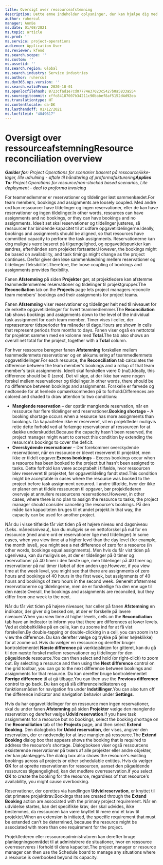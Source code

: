 ```yaml
---
title: Oversigt over ressourceafstemning
description: Dette emne indeholder oplysninger, der kan hjælpe dig med at sikre, at ressourcereservationer og tildelinger for projekter stemmer overens.
author: ruhercul
manager: AnnBe
ms.date: 01/08/2021
ms.topic: article
ms.prod: ''
ms.service: project-operations
audience: Application User
ms.reviewer: kfend
ms.search.scope: ''
ms.custom: ''
ms.assetid: ''
ms.search.region: Global
ms.search.industry: Service industries
ms.author: ruhercul
ms.dyn365.ops.version: ''
ms.search.validFrom: 2020-10-01
ms.openlocfilehash: 8723cfad1e7cd07774e37023c5427b0a5833a554
ms.sourcegitcommit: cffc84187007b34211c90babef8af5152d4d92ea
ms.translationtype: HT
ms.contentlocale: da-DK
ms.lasthandoff: 01/12/2021
ms.locfileid: "4849617"
---
```

# <a name="resource-reconciliation-overview"></a><span data-ttu-id="98fbd-103">Oversigt over ressourceafstemning</span><span class="sxs-lookup"><span data-stu-id="98fbd-103">Resource reconciliation overview</span></span>

<span data-ttu-id="98fbd-104">_**Gælder for:** Project Operations for scenarier baseret på ressource/ikke-lager, lille udrulning - aftale til håndtering af proformafakturering_</span><span class="sxs-lookup"><span data-stu-id="98fbd-104">_**Applies To:** Project Operations for resource/non-stocked based scenarios, Lite deployment - deal to proforma invoicing_</span></span>

<span data-ttu-id="98fbd-105">For teammedlemmer er reservationer og tildelinger løst sammenkædet.</span><span class="sxs-lookup"><span data-stu-id="98fbd-105">For team members, bookings and assignments are loosely coupled.</span></span> <span data-ttu-id="98fbd-106">Med andre ord kan ressourcer have tildelinger og ingen reservationer, eller de kan have reservationer og ingen tildelinger.</span><span class="sxs-lookup"><span data-stu-id="98fbd-106">In other words, resources can have assignments and no bookings, or they can have bookings and no assignments.</span></span> <span data-ttu-id="98fbd-107">Ideelt set skal reservationer og tildelinger justeres, så ressourcer har bindende kapacitet til at udføre opgavetildelingerne.</span><span class="sxs-lookup"><span data-stu-id="98fbd-107">Ideally, bookings and assignments should be aligned, so that resources have committed capacity to perform the task assignments.</span></span> <span data-ttu-id="98fbd-108">Reservationerne kan dog muligvis være baseret på tilgængelighed, og opgavetidspunkter kan ændres, efterhånden som projektet fortsætter.</span><span class="sxs-lookup"><span data-stu-id="98fbd-108">However, the bookings might be based on availability, and task timings might change as the project continues.</span></span> <span data-ttu-id="98fbd-109">Derfor giver den løse sammenkædning mellem reservationer og tildelinger fleksibilitet.</span><span class="sxs-lookup"><span data-stu-id="98fbd-109">Therefore, the loose coupling of bookings and assignments provides flexibility.</span></span>

<span data-ttu-id="98fbd-110">Fanen **Afstemning** på siden **Projekter** gør, at projektledere kan afstemme teammedlemmernes reservationer og tildelinger til projektgrupper.</span><span class="sxs-lookup"><span data-stu-id="98fbd-110">The **Reconciliation** tab on the **Projects** page lets project managers reconcile team members' bookings and their assignments for project teams.</span></span>

<span data-ttu-id="98fbd-111">Fanen **Afstemning** viser reservationer og tildelinger helt ned til niveauet for de enkelte opgavetildelinger for hvert teammedlemmer.</span><span class="sxs-lookup"><span data-stu-id="98fbd-111">The **Reconciliation** tab shows bookings and assignments down to the level of the individual task assignment for each team member.</span></span> <span data-ttu-id="98fbd-112">Timer vises i celler, der repræsenterer tidsperioder fra måneder til dage.</span><span class="sxs-lookup"><span data-stu-id="98fbd-112">Hours are shown in cells that represent periods from months to days.</span></span> <span data-ttu-id="98fbd-113">Fanen viser også en nettototal for projektet sammen med en kolonne med **Total**.</span><span class="sxs-lookup"><span data-stu-id="98fbd-113">The tab also shows an overall net total for the project, together with a **Total** column.</span></span>

<span data-ttu-id="98fbd-114">For hver ressource beregner fanen **Afstemning** forskellen mellem teammedlemmets reservationer og en akkumulering af teammedlemmets opgavetildelinger.</span><span class="sxs-lookup"><span data-stu-id="98fbd-114">For each resource, the **Reconciliation** tab calculates the difference between the team member's bookings and a rollup of that team member's task assignments.</span></span> <span data-ttu-id="98fbd-115">Ideelt skal forskellen være 0 (nul).</span><span class="sxs-lookup"><span data-stu-id="98fbd-115">Ideally, this difference should be 0 (zero).</span></span> <span data-ttu-id="98fbd-116">Det vil sige, at der ikke bør være nogen forskel mellem reservationer og tildelinger.</span><span class="sxs-lookup"><span data-stu-id="98fbd-116">In other words, there should be no difference between bookings and assignments.</span></span> <span data-ttu-id="98fbd-117">Forskelle er farvede og nedtonede for at henlede opmærksomheden på to forhold:</span><span class="sxs-lookup"><span data-stu-id="98fbd-117">Differences are colored and shaded to draw attention to two conditions:</span></span>

- <span data-ttu-id="98fbd-118">**Manglende reservation** – der opstår manglende reservation, når en ressource har flere tildelinger end reservationer.</span><span class="sxs-lookup"><span data-stu-id="98fbd-118">**Booking shortage** – A booking shortage occurs when a resource has more assignments than bookings.</span></span> <span data-ttu-id="98fbd-119">Da kapaciteten ikke er reserveret, vil en projektleder muligvis rette dette forhold ved at forlænge reservationer af ressourcen for at dække underskuddet.</span><span class="sxs-lookup"><span data-stu-id="98fbd-119">Because the capacity hasn't been reserved, the project manager might want to correct this condition by extending the resource's bookings to cover the deficit.</span></span>
- <span data-ttu-id="98fbd-120">**Overskydende reservationer** – Der forekommer overskydende reservationer, når en ressource er blevet reserveret til projektet, men ikke er tildelt opgaver.</span><span class="sxs-lookup"><span data-stu-id="98fbd-120">**Excess bookings** – Excess bookings occur when a resource has been booked to the project but hasn't been assigned to tasks.</span></span> <span data-ttu-id="98fbd-121">Dette forhold kan være acceptabelt i tilfælde, hvor ressourcen blev reserveret til projektet, før opgavetildeling fandt sted.</span><span class="sxs-lookup"><span data-stu-id="98fbd-121">This condition might be acceptable in cases where the resource was booked to the project before task assignment occurred.</span></span> <span data-ttu-id="98fbd-122">I andre tilfælde, hvor der ikke er planer om at tildele ressourcen til opgaver, bør projektlederen overveje at annullere ressourcens reservationer.</span><span class="sxs-lookup"><span data-stu-id="98fbd-122">However, in other cases, where there is no plan to assign the resource to tasks, the project manager should consider canceling the resource's bookings.</span></span> <span data-ttu-id="98fbd-123">På den måde kan kapaciteten bruges til et andet projekt.</span><span class="sxs-lookup"><span data-stu-id="98fbd-123">In that way, the capacity can be used for another project.</span></span>

<span data-ttu-id="98fbd-124">Når du i visse tilfælde får vist tiden på et højere niveau end dagsniveau (f.eks. månedsniveau), kan du muligvis se en nettoforskel på nul for en ressource (med andre ord er reservationer lige med tildelinger).</span><span class="sxs-lookup"><span data-stu-id="98fbd-124">In some cases, when you view time at a higher level than the day level (for example, the month level), you might see a net difference of zero for a resource (in other words, bookings equal assignments).</span></span> <span data-ttu-id="98fbd-125">Men hvis du får vist tiden på ugeniveau, kan du muligvis se, at der er tildelinger på 0 timer og reservationer på 40 timer i den første uge, men tildelinger på 40 timer og reservationer på nul timer i løbet af den anden uge.</span><span class="sxs-lookup"><span data-stu-id="98fbd-125">However, if you view time at the week level, you might see that there are assignments of zero hours and bookings of 40 hours in the first week, but assignments of 40 hours and bookings of zero hours in the second week.</span></span> <span data-ttu-id="98fbd-126">Generelt afstemmes reservationerne og tildelingerne, men de er forskellige fra den ene uge til den næste.</span><span class="sxs-lookup"><span data-stu-id="98fbd-126">Overall, the bookings and assignments are reconciled, but they differ from one week to the next.</span></span>

<span data-ttu-id="98fbd-127">Når du får vist tiden på højere niveauer, har celler på fanen **Afstemning** en indikator, der giver dig besked om, at der er forskelle på lavere niveauer.</span><span class="sxs-lookup"><span data-stu-id="98fbd-127">When you view time at higher levels, cells on the **Reconciliation** tab have an indicator to inform you that there are differences at lower levels.</span></span> <span data-ttu-id="98fbd-128">Ved at dobbeltklikke på en celle, kan du zoome ind for at få vist forskellen.</span><span class="sxs-lookup"><span data-stu-id="98fbd-128">By double-tapping or double-clicking in a cell, you can zoom in to view the difference.</span></span> <span data-ttu-id="98fbd-129">Du kan derefter vælge og trykke på (eller højreklikke) for at zoome ud. Hvis du vælger en ressource og derefter bruger kontrolelementet **Næste difference** på værktøjslinjen for gitteret, kan du gå til den næste forskel mellem reservationer og tildelinger for den pågældende ressource.</span><span class="sxs-lookup"><span data-stu-id="98fbd-129">You can then select and hold (or right-click) to zoom out. By selecting a resource and then using the **Next difference** control on the grid toolbar, you can go to the next difference between bookings and assignments for that resource.</span></span> <span data-ttu-id="98fbd-130">Du kan derefter bruge kontrolelementet **Forrige difference** til at gå tilbage.</span><span class="sxs-lookup"><span data-stu-id="98fbd-130">You can then use the **Previous difference** control to go back.</span></span> <span data-ttu-id="98fbd-131">Du kan også slå differenceindikatoren og funktionsmåden for navigation fra under **Indstillinger**.</span><span class="sxs-lookup"><span data-stu-id="98fbd-131">You can also turn off the difference indicator and navigation behavior under **Settings**.</span></span>

<span data-ttu-id="98fbd-132">Hvis du har opgavetildelinger for en ressource men ingen reservationer, skal du under fanen **Afstemning** på siden **Projekter** vælge den manglende reservation og derefter vælge **Udvid reservation**.</span><span class="sxs-lookup"><span data-stu-id="98fbd-132">If you have task assignments for a resource but no bookings, select the booking shortage on the **Reconciliation** tab of the **Projects** page, and then select **Extend Booking**.</span></span> <span data-ttu-id="98fbd-133">Den dialogboks for **Udvid reservation**, der vises, angiver den reservation, der er nødvendig for at løse manglen på ressource.</span><span class="sxs-lookup"><span data-stu-id="98fbd-133">The **Extend Booking** dialog box that appears shows the booking that is required to address the resource's shortage.</span></span> <span data-ttu-id="98fbd-134">Dialogboksen viser også ressourcens eksisterende reservationer på tværs af alle projekter eller andre objekter, der kan planlægges.</span><span class="sxs-lookup"><span data-stu-id="98fbd-134">The dialog box also shows the resource's existing bookings across all projects or other schedulable entities.</span></span> <span data-ttu-id="98fbd-135">Hvis du vælger **OK** for at oprette reservationen for ressourcen, uanset den pågældende ressources tilgængelighed, kan det medføre overreservation.</span><span class="sxs-lookup"><span data-stu-id="98fbd-135">If you select **OK** to create the booking for the resource, regardless of that resource's availability, you might cause overbooking.</span></span>

<span data-ttu-id="98fbd-136">Reservationer, der oprettes via handlingen **Udvid reservation**, er knyttet til det primære projektkrav.</span><span class="sxs-lookup"><span data-stu-id="98fbd-136">Bookings that are created through the **Extend Booking** action are associated with the primary project requirement.</span></span> <span data-ttu-id="98fbd-137">Når en udvidelse startes, kan det specifikke krav, der skal udvides, ikke bestemmes, da ressourcen kan være knyttet til mere end ét krav til projektet.</span><span class="sxs-lookup"><span data-stu-id="98fbd-137">When an extension is initiated, the specific requirement that must be extended can't be determined, because the resource might be associated with more than one requirement for the project.</span></span>

<span data-ttu-id="98fbd-138">Projektlederen eller ressourceadministratoren kan derefter bruge planlægningsområdet til at administrere de situationer, hvor en ressource overreserveres i forhold til dens kapacitet.</span><span class="sxs-lookup"><span data-stu-id="98fbd-138">The project manager or resource manager can then use the Schedule board to manage any situations where a resource is overbooked beyond its capacity.</span></span>
